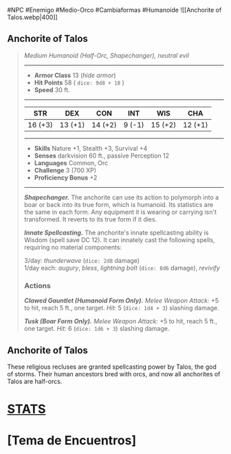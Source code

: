 #NPC #Enemigo #Medio-Orco #Cambiaformas #Humanoide 
![[Anchorite of Talos.webp|400]]
## Anchorite of Talos
>*Medium Humanoid (Half-Orc, Shapechanger), neutral evil*
>___
>- **Armor Class** 13 (*hide armor*)
>- **Hit Points** 58 ( `dice: 9d8 + 18` )
>- **Speed** 30 ft.
>___
>|STR|DEX|CON|INT|WIS|CHA|
>|:---:|:---:|:---:|:---:|:---:|:---:|
>|16 (+3)|13 (+1)|14 (+2)|9 (-1)|15 (+2)|12 (+1)|
>___
>- **Skills** Nature +1, Stealth +3, Survival +4
>- **Senses** darkvision 60 ft., passive Perception 12
>- **Languages** Common, Orc
>- **Challenge** 3 (700 XP)
>- **Proficiency Bonus** +2
>___
>***Shapechanger.*** The anchorite can use its action to polymorph into a boar or back into its true form, which is humanoid. Its statistics are the same in each form. Any equipment it is wearing or carrying isn't transformed. It reverts to its true form if it dies.  
>
>***Innate Spellcasting.*** The anchorite's innate spellcasting ability is Wisdom (spell save DC 12). It can innately cast the following spells, requiring no material components:  
>
>3/day: *thunderwave* (`dice: 2d8` damage)  
>1/day each: *augury*, *bless*, *lightning bolt* (`dice: 8d6` damage), *revivify*
>
>### Actions
>***Clawed Gauntlet (Humanoid Form Only).*** *Melee Weapon Attack:* +5 to hit, reach 5 ft., one target. *Hit:* 5 (`dice: 1d4 + 3`) slashing damage.  
>
>***Tusk (Boar Form Only).*** *Melee Weapon Attack:* +5 to hit, reach 5 ft., one target. *Hit:* 6 (`dice: 1d6 + 3`) slashing damage.

## Anchorite of Talos

These religious recluses are granted spellcasting power by Talos, the god of storms. Their human ancestors bred with orcs, and now all anchorites of Talos are half-orcs.
# [STATS](https://5e.tools/bestiary.html#anchorite%20of%20talos_dip)
# [Tema de Encuentros]